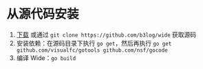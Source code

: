 # 从源代码安装

1. [下载](https://github.com/b3log/wide/archive/master.zip) 或通过 `git clone https://github.com/b3log/wide` 获取源码
2. 安装依赖：在源码目录下执行 `go get`，然后再执行 `go get github.com/visualfc/gotools github.com/nsf/gocode`
3. 编译 Wide：`go build`
